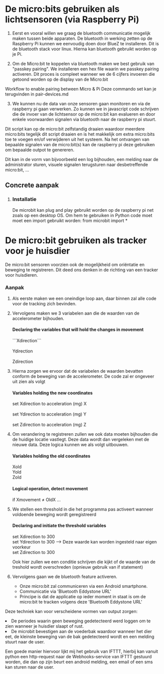 <h1>De micro:bits gebruiken als lichtsensoren (via Raspberry Pi)</h1>

1. Eerst en vooral willen we graag de bluetooth communicatie mogelijk maken tussen beide apparaten.
   De bluetooth in werking zetten op de Raspberry Pi kunnen we eenvoudig doen door BlueZ te installeren. Dit is de bluetooth stack voor linux. Hierna kan bluetooth gebruikt worden op je Pi.

2. Om de Micro:bit te koppelen via bluetooth maken we best gebruik van "passkey pairing". We installeren een hex file waarin we passkey pairing activeren. Dit proces is compleet wanneer we de 6 cijfers invoeren die getoond worden op de display van de Micro:bit

Workflow to enable pairing between Micro & Pi
Deze commando set kan je terugvinden in pair-devices.md

3. We kunnen nu de data van onze sensoren gaan monitoren en via de raspberry pi gaan verwerken.
   Zo kunnen we in javascript code schrijven die de invoer van de lichtsensor op de micro:bit kan evalueren en door enkele voorwaarden signalen via bluetooth naar de raspberry pi stuurt.

Dit script kan op de micro:bit zelfstandig draaien waardoor meerdere micro:bits tegelijk dit script draaien en is het makkelijk om extra micro:bits toe te voegen en/of verwijderen uit het systeem. Na het ontvangen van bepaalde signalen van de micro:bit(s) kan de raspberry pi deze gebruiken om bepaalde outpot te genereren.

Dit kan in de vorm van bijvoorbeeld een log bijhouden, een melding naar de administrator sturen, visuele signalen terugsturen naar desbetreffende micro:bit, ...

<h2>Concrete aanpak</h2>

1. <h3>Installatie</h3>
   De microbit kan plug and play gebruikt worden op de raspberry pi net zoals op een desktop OS. Om hem te gebruiken in Python code moet moet een import gebruikt worden:
   from microbit import *



<h1>De micro:bit gebruiken als tracker voor je huisdier</h1>

De micro:bit sensoren voorzien ook de mogelijkheid om oriëntatie en beweging te registreren.
Dit deed ons denken in de richting van een tracker voor huisdieren.

   <h3>Aanpak</h3>

1. Als eerste maken we een oneindige loop aan, daar binnen zal alle code voor de tracking zich bevinden.

2. Vervolgens maken we 3 variabelen aan die de waarden van de accelerometer bijhouden.

   <h4>Declaring the variables that will hold the changes in movement</h4>
   ```Xdirection``` <br><br>
   Ydirection <br><br>
   Zdirection <br>

3. Hierna zorgen we ervoor dat de variabelen de waarden bevatten conform de beweging van de accelerometer.
   De code zal er ongeveer uit zien als volgt

   <h4>Variables holding the new coordinates</h4>
   set Xdirection to acceleration (mg) X <br><br>
   set Ydirection to acceleration (mg) Y <br><br>
   set Zdirection to acceleration (mg) Z <br>

4. Om verandering te registreren zullen we ook data moeten bijhouden die de huidige locatie vastlegt. Deze data wordt dan vergeleken met de nieuwe data. Deze logica kunnen we als volgt uitbouwen.

   <h4>Variables holding the old coordinates</h4>
   Xold
   <br>
   Yold
   <br>
   Zold

   <h4>Logical operation, detect movement</h4>
   if Xmovement ≠ OldX ...<br>

5. We stellen een threshold in die het programma pas activeert wanneer voldoende beweging wordt geregistreerd

   <h4>Declaring and initiate the threshold variables</h4>
   set Xdirection to 300<br>
   set Ydirection to 300  --> Deze waarde kan worden ingesteld naar eigen voorkeur <br>
   set Zdirection to 300 <br>

   Ook hier zullen we een conditie schrijven die kijkt of de waarde van de treshold wordt overschreden
   (opnieuw gebruik van if statement)

6. Vervolgens gaan we de bluetooth feature activeren.
   - Onze micro:bit zal communiceren via een Android smartphone. <br>
   - Communicatie via 'Bluetooth Eddystone URL' <br>
   - Principe is dat de applicatie op ieder moment in staat is om de micro:bit te tracken volgens deze 'Bluetooth Eddystone URL' <br>
   
   
Deze techniek kan voor verscheidene vormen van output zorgen:
<li>De periodes waarin geen beweging gedetecteerd werd loggen om te zien wanneer je huisdier slaapt of rust.</li>
<li>De microbit bevestigen aan de voederbak waardoor wanneer het dier eet, de kleinste beweging van de bak gedetecteerd wordt en een melding stuurt naar de user.

Een goede manier hiervoor lijkt mij het gebruik van IFTTT, hierbij kan vanuit python een http-request naar de Webhooks-service van IFTTT gestuurd worden, die dan op zijn beurt een android melding, een email of een sms kan sturen naar de user.</li>
